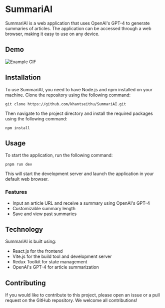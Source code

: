 # SummariAI

SummariAI is a web application that uses OpenAI's GPT-4 to generate summaries of articles. The application can be accessed through a web browser, making it easy to use on any device.

## Demo

![Example GIF](/src/assets/demo.gif)

## Installation

To use SummariAI, you need to have Node.js and npm installed on your machine. Clone the repository using the following command:

```
git clone https://github.com/khantseithu/SummariAI.git

```

Then navigate to the project directory and install the required packages using the following command:

```
npm install
```

## Usage

To start the application, run the following command:

```
pnpm run dev
```

This will start the development server and launch the application in your default web browser.

### Features

- Input an article URL and receive a summary using OpenAI's GPT-4
- Customizable summary length
- Save and view past summaries

## Technology

SummariAI is built using:

- React.js for the frontend
- Vite.js for the build tool and development server
- Redux Toolkit for state management
- OpenAI's GPT-4 for article summarization

## Contributing

If you would like to contribute to this project, please open an issue or a pull request on the GitHub repository. We welcome all contributions!

